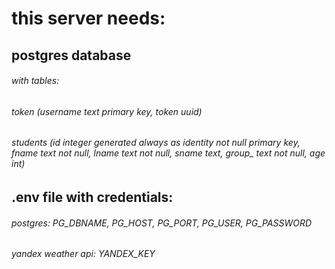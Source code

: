 # this server needs:

## postgres database
###### with tables: 
###### token (username text primary key, token uuid)
###### students (id integer generated always as identity not null primary key, fname text not null, lname text not null, sname text, group_ text not null, age int)

## .env file with credentials:
###### postgres: PG_DBNAME, PG_HOST, PG_PORT, PG_USER, PG_PASSWORD
###### yandex weather api: YANDEX_KEY
